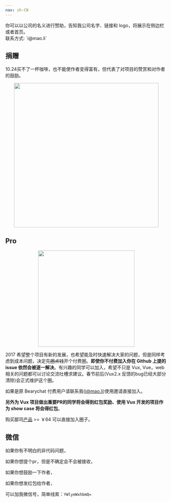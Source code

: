```yaml
---
nav: zh-CN
---
```


<p class="tip">
  你可以以公司的名义进行赞助，告知我公司名字、链接和 logo，将展示在侧边栏或者首页。
  <br>联系方式: `i@mao.li`
</p>

## 捐赠

<p class="tip">
10.24买不了一杯咖啡，也不能使作者变得富有，但代表了对项目的赞赏和对作者的鼓励。</p>

<p align="center">
  <img src="https://o3e85j0cv.qnssl.com/static/wechat_pay_10_24.jpg?821d3eb" width="450">
</p>

## Pro

<p align="center">
  <img src="https://cloud.githubusercontent.com/assets/559179/21577536/0a982afa-cf99-11e6-9426-0d23b5755e12.png" width="300">
</p>

2017 希望整个项目有新的发展，也希望能及时快速解决大家的问题，但是同样考虑到成本问题，决定<del>先圈点钱</del>开个付费圈。**即使你不付费加入你在 Github 上提的 issue 依然会被逐一解决**。有兴趣的同学可以加入，希望不只是 Vux, Vue，web 相关的问题都可以讨论交流吐槽求建议。春节前后(Vux2.x 反馈的bug已经大部分清除)会正式维护这个圈。

如果是原 Bearychat 付费用户请联系我(i@mao.li)使用邀请直接加入。

**另外为 Vux 项目做出重要PR的同学将会得到红包奖励、使用 Vux 开发的项目作为 show case 将会得红包**。

<p class="tip">购买鄙司<a href="#" router-link="/zh-CN/livingearth?x-page=pro">产品</a> >= ￥64 可以直接加入圈子。</p>

## 微信

如果你有不明白的非代码问题，

如果你想提个pr，但是不确定会不会被接收，

如果你想鼓励一下作者，

如果你想发红包给作者，

可以加我微信号，简单线索：`YWlyeWxhbmQ=`
